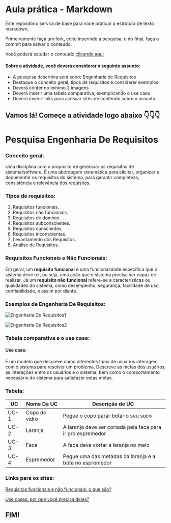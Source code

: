 # Aula prática - Markdown

Este repositório servirá de base para você praticar a estrutura de texto markdown. 

Primeiramente faça um fork, edite inserindo a pesquisa, e no final, faça o commit para salvar o conteúdo.

Você poderá estudar o conteúdo [clicando aqui](https://docs.pipz.com/central-de-ajuda/learning-center/guia-basico-de-markdown#open)

#### Sobre a atividade, você deverá considerar o seguinte assunto:

- A pesquisa descritiva será sobre Engenharia de Requisitos
- Destaque o conceito geral, tipos de requisitos e considerer exemplos
- Deverá conter no mínimo 2 imagens
- Deverá inserir uma tabela comparativa, exemplicando o use case
- Deverá inserir links para acessar sites de conteúdo sobre o assunto.


## Vamos lá! Começe a atividade logo abaixo 👇👇👇

# Pesquisa Engenharia De Requisitos 

### **Conceito geral:**
Uma disciplina com o propósito de gerenciar os requisitos de sistema/software. É uma abordagem sistemática para elicitar, organizar e documentar os requisitos do sistema, para garantir completeza, consistência e relevância dos requisitos.

### **Tipos de requisitos:**
1. Requisitos funcionais.
2. Requisitos não funcionais.
3. Requisitos de domínio.
4. Requisitos subconscientes.
5. Requisitos conscientes.
6. Requisitos inconscientes.
7. Levantamento dos Requisitos.
8. Análise de Requisitos.

### **Requisitos Funcionais e Não Funcionais:** 
Em geral, um **requisito funcional** é uma funcionalidade específica que o sistema deve ter, ou seja, uma ação que o sistema precisa ser capaz de realizar. Já um **requisito não funcional** refere-se a características ou qualidades do sistema, como desempenho, segurança, facilidade de uso, confiabilidade, e assim por diante.

### **Exemplos de Engenharia De Requisitos:**

![Engenharia De Requisitos1](https://blog-static.infra.grancursosonline.com.br/wp-content/uploads/2020/05/20154259/Cascata.png)

![Engenharia De Requisitos2](https://slideplayer.com.br/slide/5622605/2/images/3/O+Processo+da+Engenharia+de+Requisitos.jpg)

### **Tabela comparativa e o use case:** 

#### **Use case:** 
É um modelo que descreve como diferentes tipos de usuários interagem com o sistema para resolver um problema. Descreve as metas dos usuários, as interações entre os usuários e o sistema, bem como o comportamento necessário do sistema para satisfazer estas metas.

### **Tabela:**

UC   | Nome Da UC | Descrição de UC
---- | ---------- | --------------
UC-1 | Copo de vidro | Pegue o copo parar botar o seu suco
UC-2 | Laranja | A laranja deve ser cortada pela faca para ir pro espremedor
UC-3 | Faca | A faca deve cortar a laranja no meio
UC-4 | Espremedor | Pegue uma das metadas da laranja e a bote no espremedor

### **Links para os sites:** 

[Requisitos funcionais e não funcionais: o que são?](https://www.mestresdaweb.com.br/tecnologias/requisitos-funcionais-e-nao-funcionais-o-que-sao/)

[Use cases: por que você precisa deles?](https://blogmosaico.medium.com/use-cases-por-que-voce-precisa-deles-584b99e3e670/)

## **FIM!**


